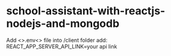 # school-assistant-with-reactjs-nodejs-and-mongodb

Add <>.env<> file into /client folder add:
REACT_APP_SERVER_API_LINK=your api link

